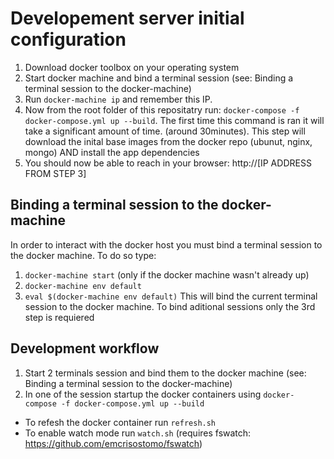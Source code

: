 # Developement server initial configuration

1. Download docker toolbox on your operating system
2. Start docker machine and bind a terminal session (see: Binding a terminal session to the docker-machine)
3. Run `docker-machine ip` and remember this IP.
4. Now from the root folder of this repositatry run: `docker-compose -f docker-compose.yml up --build`.
The first time this command is ran it will take a significant amount of time. (around 30minutes).
This step will download the inital base images from the docker repo (ubunut, nginx, mongo) AND install the app dependencies
5. You should now be able to reach in your browser: http://[IP ADDRESS FROM STEP 3]


## Binding a terminal session to the docker-machine

In order to interact with the docker host you must bind a terminal session to the docker machine. To do so type:
 1. `docker-machine start` (only if the docker machine wasn't already up)
 2. `docker-machine env default`
 3. `eval $(docker-machine env default)`
This will bind the current terminal session to the docker machine. To bind aditional sessions only the 3rd step is requiered


## Development workflow

1. Start 2 terminals session and bind them to the docker machine (see: Binding a terminal session to the docker-machine)
2. In one of the session startup the docker containers using `docker-compose -f docker-compose.yml up --build`

- To refesh the docker container run `refresh.sh`
- To enable watch mode run `watch.sh` (requires fswatch: https://github.com/emcrisostomo/fswatch)